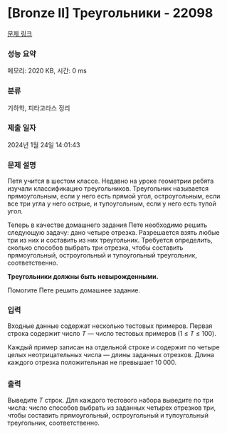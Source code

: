 # [Bronze II] Треугольники - 22098 

[문제 링크](https://www.acmicpc.net/problem/22098) 

### 성능 요약

메모리: 2020 KB, 시간: 0 ms

### 분류

기하학, 피타고라스 정리

### 제출 일자

2024년 1월 24일 14:01:43

### 문제 설명

<p>Петя учится в шестом классе. Недавно на уроке геометрии ребята изучали классификацию треугольников. Треугольник называется прямоугольным, если у него есть прямой угол, остроугольным, если все три угла у него острые, и тупоугольным, если у него есть тупой угол.</p>

<p>Теперь в качестве домашнего задания Пете необходимо решить следующую задачу: дано четыре отрезка. Разрешается взять любые три из них и составить из них треугольник. Требуется определить, сколько способов выбрать три отрезка, чтобы составить прямоугольный, остроугольный и тупоугольный треугольник, соответственно.</p>

<p><b>Треугольники должны быть невырожденными.</b></p>

<p>Помогите Пете решить домашнее задание.</p>

### 입력 

 <p>Входные данные содержат несколько тестовых примеров. Первая строка содержит число <i>T</i> — число тестовых примеров (1 ≤ <i>T</i> ≤ 100).</p>

<p>Каждый пример записан на отдельной строке и содержит по четыре целых неотрицательных числа — длины заданных отрезков. Длина каждого отрезка положительная не превышает 10<sub> </sub>000.</p>

### 출력 

 <p>Выведите <i>T</i> строк. Для каждого тестового набора выведите по три числа: число способов выбрать из заданных четырех отрезков три, чтобы составить прямоугольный, остроугольный и тупоугольный треугольник, соответственно.</p>


